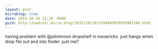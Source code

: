 ```yaml
---
layout: post
microblog: true
date: 2013-10-28 11:19 -0400
guid: http://padraic.micro.blog/2013/10/28/t394845839559901184.html
---
```

having problem with @pilotmoon dropshelf in mavericks. just hangs when drop file out and into finder. just me?
